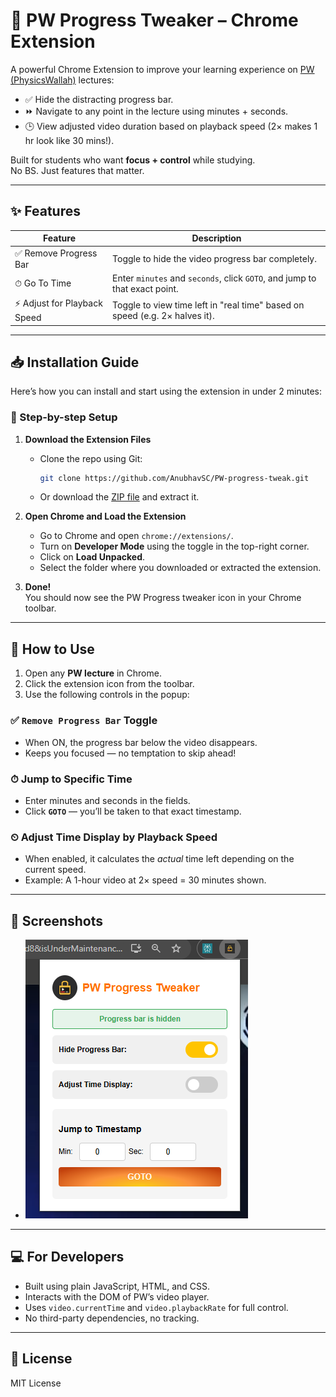 # 🎯 PW Progress Tweaker – Chrome Extension

A powerful Chrome Extension to improve your learning experience on [PW (PhysicsWallah)](https://www.pw.live) lectures:

- ✅ Hide the distracting progress bar.
- ⏩ Navigate to any point in the lecture using minutes + seconds.
- 🕒 View adjusted video duration based on playback speed (2× makes 1 hr look like 30 mins!).

Built for students who want **focus + control** while studying.  
No BS. Just features that matter.

---

## ✨ Features

| Feature                              | Description                                                                 |
|--------------------------------------|-----------------------------------------------------------------------------|
| ✅ Remove Progress Bar               | Toggle to hide the video progress bar completely.                          |
| ⏱ Go To Time                         | Enter `minutes` and `seconds`, click `GOTO`, and jump to that exact point. |
| ⚡ Adjust for Playback Speed         | Toggle to view time left in "real time" based on speed (e.g. 2× halves it).|

---

## 📥 Installation Guide

Here’s how you can install and start using the extension in under 2 minutes:

### 🔧 Step-by-step Setup

1. **Download the Extension Files**

   - Clone the repo using Git:
     ```bash
     git clone https://github.com/AnubhavSC/PW-progress-tweak.git
     ```
   - Or download the [ZIP file](https://github.com/AnubhavSC/PW-progress-tweak/archive/refs/heads/main.zip) and extract it.

2. **Open Chrome and Load the Extension**

   - Go to Chrome and open `chrome://extensions/`.
   - Turn on **Developer Mode** using the toggle in the top-right corner.
   - Click on **Load Unpacked**.
   - Select the folder where you downloaded or extracted the extension.

3. **Done!**  
   You should now see the PW Progress tweaker icon in your Chrome toolbar.

---

## 🧠 How to Use

1. Open any **PW lecture** in Chrome.
2. Click the extension icon from the toolbar.
3. Use the following controls in the popup:

### ✅ `Remove Progress Bar` Toggle

- When ON, the progress bar below the video disappears.
- Keeps you focused — no temptation to skip ahead!

### ⏱ Jump to Specific Time

- Enter minutes and seconds in the fields.
- Click **`GOTO`** — you’ll be taken to that exact timestamp.

### ⏲ Adjust Time Display by Playback Speed

- When enabled, it calculates the *actual* time left depending on the current speed.
- Example: A 1-hour video at 2× speed = 30 minutes shown.

---

## 📸 Screenshots

- ![Popup UI](screenshots/popup-ui.png)

---

## 💻 For Developers

- Built using plain JavaScript, HTML, and CSS.
- Interacts with the DOM of PW’s video player.
- Uses `video.currentTime` and `video.playbackRate` for full control.
- No third-party dependencies, no tracking.

---

## 📄 License

MIT License
